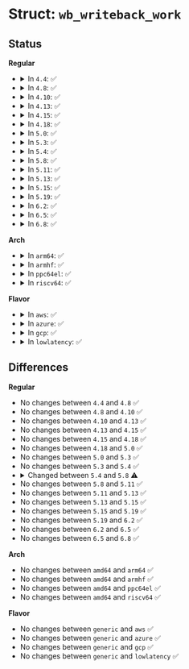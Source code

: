 # Struct: <code>wb_writeback_work</code>

## Status
<b>Regular</b>
<ul>
<li>
<details>
<summary>In <code>4.4</code>: ✅</summary>

```c
struct wb_writeback_work {
    long int nr_pages;
    struct super_block *sb;
    long unsigned int *older_than_this;
    enum writeback_sync_modes sync_mode;
    unsigned int tagged_writepages;
    unsigned int for_kupdate;
    unsigned int range_cyclic;
    unsigned int for_background;
    unsigned int for_sync;
    unsigned int auto_free;
    enum wb_reason reason;
    struct list_head list;
    struct wb_completion *done;
};
```
</details>
</li>
<li>
<details>
<summary>In <code>4.8</code>: ✅</summary>

```c
struct wb_writeback_work {
    long int nr_pages;
    struct super_block *sb;
    long unsigned int *older_than_this;
    enum writeback_sync_modes sync_mode;
    unsigned int tagged_writepages;
    unsigned int for_kupdate;
    unsigned int range_cyclic;
    unsigned int for_background;
    unsigned int for_sync;
    unsigned int auto_free;
    enum wb_reason reason;
    struct list_head list;
    struct wb_completion *done;
};
```
</details>
</li>
<li>
<details>
<summary>In <code>4.10</code>: ✅</summary>

```c
struct wb_writeback_work {
    long int nr_pages;
    struct super_block *sb;
    long unsigned int *older_than_this;
    enum writeback_sync_modes sync_mode;
    unsigned int tagged_writepages;
    unsigned int for_kupdate;
    unsigned int range_cyclic;
    unsigned int for_background;
    unsigned int for_sync;
    unsigned int auto_free;
    enum wb_reason reason;
    struct list_head list;
    struct wb_completion *done;
};
```
</details>
</li>
<li>
<details>
<summary>In <code>4.13</code>: ✅</summary>

```c
struct wb_writeback_work {
    long int nr_pages;
    struct super_block *sb;
    long unsigned int *older_than_this;
    enum writeback_sync_modes sync_mode;
    unsigned int tagged_writepages;
    unsigned int for_kupdate;
    unsigned int range_cyclic;
    unsigned int for_background;
    unsigned int for_sync;
    unsigned int auto_free;
    enum wb_reason reason;
    struct list_head list;
    struct wb_completion *done;
};
```
</details>
</li>
<li>
<details>
<summary>In <code>4.15</code>: ✅</summary>

```c
struct wb_writeback_work {
    long int nr_pages;
    struct super_block *sb;
    long unsigned int *older_than_this;
    enum writeback_sync_modes sync_mode;
    unsigned int tagged_writepages;
    unsigned int for_kupdate;
    unsigned int range_cyclic;
    unsigned int for_background;
    unsigned int for_sync;
    unsigned int auto_free;
    enum wb_reason reason;
    struct list_head list;
    struct wb_completion *done;
};
```
</details>
</li>
<li>
<details>
<summary>In <code>4.18</code>: ✅</summary>

```c
struct wb_writeback_work {
    long int nr_pages;
    struct super_block *sb;
    long unsigned int *older_than_this;
    enum writeback_sync_modes sync_mode;
    unsigned int tagged_writepages;
    unsigned int for_kupdate;
    unsigned int range_cyclic;
    unsigned int for_background;
    unsigned int for_sync;
    unsigned int auto_free;
    enum wb_reason reason;
    struct list_head list;
    struct wb_completion *done;
};
```
</details>
</li>
<li>
<details>
<summary>In <code>5.0</code>: ✅</summary>

```c
struct wb_writeback_work {
    long int nr_pages;
    struct super_block *sb;
    long unsigned int *older_than_this;
    enum writeback_sync_modes sync_mode;
    unsigned int tagged_writepages;
    unsigned int for_kupdate;
    unsigned int range_cyclic;
    unsigned int for_background;
    unsigned int for_sync;
    unsigned int auto_free;
    enum wb_reason reason;
    struct list_head list;
    struct wb_completion *done;
};
```
</details>
</li>
<li>
<details>
<summary>In <code>5.3</code>: ✅</summary>

```c
struct wb_writeback_work {
    long int nr_pages;
    struct super_block *sb;
    long unsigned int *older_than_this;
    enum writeback_sync_modes sync_mode;
    unsigned int tagged_writepages;
    unsigned int for_kupdate;
    unsigned int range_cyclic;
    unsigned int for_background;
    unsigned int for_sync;
    unsigned int auto_free;
    enum wb_reason reason;
    struct list_head list;
    struct wb_completion *done;
};
```
</details>
</li>
<li>
<details>
<summary>In <code>5.4</code>: ✅</summary>

```c
struct wb_writeback_work {
    long int nr_pages;
    struct super_block *sb;
    long unsigned int *older_than_this;
    enum writeback_sync_modes sync_mode;
    unsigned int tagged_writepages;
    unsigned int for_kupdate;
    unsigned int range_cyclic;
    unsigned int for_background;
    unsigned int for_sync;
    unsigned int auto_free;
    enum wb_reason reason;
    struct list_head list;
    struct wb_completion *done;
};
```
</details>
</li>
<li>
<details>
<summary>In <code>5.8</code>: ✅</summary>

```c
struct wb_writeback_work {
    long int nr_pages;
    struct super_block *sb;
    enum writeback_sync_modes sync_mode;
    unsigned int tagged_writepages;
    unsigned int for_kupdate;
    unsigned int range_cyclic;
    unsigned int for_background;
    unsigned int for_sync;
    unsigned int auto_free;
    enum wb_reason reason;
    struct list_head list;
    struct wb_completion *done;
};
```
</details>
</li>
<li>
<details>
<summary>In <code>5.11</code>: ✅</summary>

```c
struct wb_writeback_work {
    long int nr_pages;
    struct super_block *sb;
    enum writeback_sync_modes sync_mode;
    unsigned int tagged_writepages;
    unsigned int for_kupdate;
    unsigned int range_cyclic;
    unsigned int for_background;
    unsigned int for_sync;
    unsigned int auto_free;
    enum wb_reason reason;
    struct list_head list;
    struct wb_completion *done;
};
```
</details>
</li>
<li>
<details>
<summary>In <code>5.13</code>: ✅</summary>

```c
struct wb_writeback_work {
    long int nr_pages;
    struct super_block *sb;
    enum writeback_sync_modes sync_mode;
    unsigned int tagged_writepages;
    unsigned int for_kupdate;
    unsigned int range_cyclic;
    unsigned int for_background;
    unsigned int for_sync;
    unsigned int auto_free;
    enum wb_reason reason;
    struct list_head list;
    struct wb_completion *done;
};
```
</details>
</li>
<li>
<details>
<summary>In <code>5.15</code>: ✅</summary>

```c
struct wb_writeback_work {
    long int nr_pages;
    struct super_block *sb;
    enum writeback_sync_modes sync_mode;
    unsigned int tagged_writepages;
    unsigned int for_kupdate;
    unsigned int range_cyclic;
    unsigned int for_background;
    unsigned int for_sync;
    unsigned int auto_free;
    enum wb_reason reason;
    struct list_head list;
    struct wb_completion *done;
};
```
</details>
</li>
<li>
<details>
<summary>In <code>5.19</code>: ✅</summary>

```c
struct wb_writeback_work {
    long int nr_pages;
    struct super_block *sb;
    enum writeback_sync_modes sync_mode;
    unsigned int tagged_writepages;
    unsigned int for_kupdate;
    unsigned int range_cyclic;
    unsigned int for_background;
    unsigned int for_sync;
    unsigned int auto_free;
    enum wb_reason reason;
    struct list_head list;
    struct wb_completion *done;
};
```
</details>
</li>
<li>
<details>
<summary>In <code>6.2</code>: ✅</summary>

```c
struct wb_writeback_work {
    long int nr_pages;
    struct super_block *sb;
    enum writeback_sync_modes sync_mode;
    unsigned int tagged_writepages;
    unsigned int for_kupdate;
    unsigned int range_cyclic;
    unsigned int for_background;
    unsigned int for_sync;
    unsigned int auto_free;
    enum wb_reason reason;
    struct list_head list;
    struct wb_completion *done;
};
```
</details>
</li>
<li>
<details>
<summary>In <code>6.5</code>: ✅</summary>

```c
struct wb_writeback_work {
    long int nr_pages;
    struct super_block *sb;
    enum writeback_sync_modes sync_mode;
    unsigned int tagged_writepages;
    unsigned int for_kupdate;
    unsigned int range_cyclic;
    unsigned int for_background;
    unsigned int for_sync;
    unsigned int auto_free;
    enum wb_reason reason;
    struct list_head list;
    struct wb_completion *done;
};
```
</details>
</li>
<li>
<details>
<summary>In <code>6.8</code>: ✅</summary>

```c
struct wb_writeback_work {
    long int nr_pages;
    struct super_block *sb;
    enum writeback_sync_modes sync_mode;
    unsigned int tagged_writepages;
    unsigned int for_kupdate;
    unsigned int range_cyclic;
    unsigned int for_background;
    unsigned int for_sync;
    unsigned int auto_free;
    enum wb_reason reason;
    struct list_head list;
    struct wb_completion *done;
};
```
</details>
</li>
</ul>
<b>Arch</b>
<ul>
<li>
<details>
<summary>In <code>arm64</code>: ✅</summary>

```c
struct wb_writeback_work {
    long int nr_pages;
    struct super_block *sb;
    long unsigned int *older_than_this;
    enum writeback_sync_modes sync_mode;
    unsigned int tagged_writepages;
    unsigned int for_kupdate;
    unsigned int range_cyclic;
    unsigned int for_background;
    unsigned int for_sync;
    unsigned int auto_free;
    enum wb_reason reason;
    struct list_head list;
    struct wb_completion *done;
};
```
</details>
</li>
<li>
<details>
<summary>In <code>armhf</code>: ✅</summary>

```c
struct wb_writeback_work {
    long int nr_pages;
    struct super_block *sb;
    long unsigned int *older_than_this;
    enum writeback_sync_modes sync_mode;
    unsigned int tagged_writepages;
    unsigned int for_kupdate;
    unsigned int range_cyclic;
    unsigned int for_background;
    unsigned int for_sync;
    unsigned int auto_free;
    enum wb_reason reason;
    struct list_head list;
    struct wb_completion *done;
};
```
</details>
</li>
<li>
<details>
<summary>In <code>ppc64el</code>: ✅</summary>

```c
struct wb_writeback_work {
    long int nr_pages;
    struct super_block *sb;
    long unsigned int *older_than_this;
    enum writeback_sync_modes sync_mode;
    unsigned int tagged_writepages;
    unsigned int for_kupdate;
    unsigned int range_cyclic;
    unsigned int for_background;
    unsigned int for_sync;
    unsigned int auto_free;
    enum wb_reason reason;
    struct list_head list;
    struct wb_completion *done;
};
```
</details>
</li>
<li>
<details>
<summary>In <code>riscv64</code>: ✅</summary>

```c
struct wb_writeback_work {
    long int nr_pages;
    struct super_block *sb;
    long unsigned int *older_than_this;
    enum writeback_sync_modes sync_mode;
    unsigned int tagged_writepages;
    unsigned int for_kupdate;
    unsigned int range_cyclic;
    unsigned int for_background;
    unsigned int for_sync;
    unsigned int auto_free;
    enum wb_reason reason;
    struct list_head list;
    struct wb_completion *done;
};
```
</details>
</li>
</ul>
<b>Flavor</b>
<ul>
<li>
<details>
<summary>In <code>aws</code>: ✅</summary>

```c
struct wb_writeback_work {
    long int nr_pages;
    struct super_block *sb;
    long unsigned int *older_than_this;
    enum writeback_sync_modes sync_mode;
    unsigned int tagged_writepages;
    unsigned int for_kupdate;
    unsigned int range_cyclic;
    unsigned int for_background;
    unsigned int for_sync;
    unsigned int auto_free;
    enum wb_reason reason;
    struct list_head list;
    struct wb_completion *done;
};
```
</details>
</li>
<li>
<details>
<summary>In <code>azure</code>: ✅</summary>

```c
struct wb_writeback_work {
    long int nr_pages;
    struct super_block *sb;
    long unsigned int *older_than_this;
    enum writeback_sync_modes sync_mode;
    unsigned int tagged_writepages;
    unsigned int for_kupdate;
    unsigned int range_cyclic;
    unsigned int for_background;
    unsigned int for_sync;
    unsigned int auto_free;
    enum wb_reason reason;
    struct list_head list;
    struct wb_completion *done;
};
```
</details>
</li>
<li>
<details>
<summary>In <code>gcp</code>: ✅</summary>

```c
struct wb_writeback_work {
    long int nr_pages;
    struct super_block *sb;
    long unsigned int *older_than_this;
    enum writeback_sync_modes sync_mode;
    unsigned int tagged_writepages;
    unsigned int for_kupdate;
    unsigned int range_cyclic;
    unsigned int for_background;
    unsigned int for_sync;
    unsigned int auto_free;
    enum wb_reason reason;
    struct list_head list;
    struct wb_completion *done;
};
```
</details>
</li>
<li>
<details>
<summary>In <code>lowlatency</code>: ✅</summary>

```c
struct wb_writeback_work {
    long int nr_pages;
    struct super_block *sb;
    long unsigned int *older_than_this;
    enum writeback_sync_modes sync_mode;
    unsigned int tagged_writepages;
    unsigned int for_kupdate;
    unsigned int range_cyclic;
    unsigned int for_background;
    unsigned int for_sync;
    unsigned int auto_free;
    enum wb_reason reason;
    struct list_head list;
    struct wb_completion *done;
};
```
</details>
</li>
</ul>

## Differences
<b>Regular</b>
<ul>
<li>
No changes between <code>4.4</code> and <code>4.8</code> ✅
</li>
<li>
No changes between <code>4.8</code> and <code>4.10</code> ✅
</li>
<li>
No changes between <code>4.10</code> and <code>4.13</code> ✅
</li>
<li>
No changes between <code>4.13</code> and <code>4.15</code> ✅
</li>
<li>
No changes between <code>4.15</code> and <code>4.18</code> ✅
</li>
<li>
No changes between <code>4.18</code> and <code>5.0</code> ✅
</li>
<li>
No changes between <code>5.0</code> and <code>5.3</code> ✅
</li>
<li>
No changes between <code>5.3</code> and <code>5.4</code> ✅
</li>
<li>
<details>
<summary>Changed between <code>5.4</code> and <code>5.8</code> ⚠️</summary>
<ul>
<li>
<b>Field removed. </b>
<code>long unsigned int *older_than_this</code>
</li>
</ul>
</details>
</li>
<li>
No changes between <code>5.8</code> and <code>5.11</code> ✅
</li>
<li>
No changes between <code>5.11</code> and <code>5.13</code> ✅
</li>
<li>
No changes between <code>5.13</code> and <code>5.15</code> ✅
</li>
<li>
No changes between <code>5.15</code> and <code>5.19</code> ✅
</li>
<li>
No changes between <code>5.19</code> and <code>6.2</code> ✅
</li>
<li>
No changes between <code>6.2</code> and <code>6.5</code> ✅
</li>
<li>
No changes between <code>6.5</code> and <code>6.8</code> ✅
</li>
</ul>
<b>Arch</b>
<ul>
<li>
No changes between <code>amd64</code> and <code>arm64</code> ✅
</li>
<li>
No changes between <code>amd64</code> and <code>armhf</code> ✅
</li>
<li>
No changes between <code>amd64</code> and <code>ppc64el</code> ✅
</li>
<li>
No changes between <code>amd64</code> and <code>riscv64</code> ✅
</li>
</ul>
<b>Flavor</b>
<ul>
<li>
No changes between <code>generic</code> and <code>aws</code> ✅
</li>
<li>
No changes between <code>generic</code> and <code>azure</code> ✅
</li>
<li>
No changes between <code>generic</code> and <code>gcp</code> ✅
</li>
<li>
No changes between <code>generic</code> and <code>lowlatency</code> ✅
</li>
</ul>
